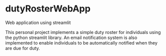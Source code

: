 # dutyRosterWebApp
Web application using streamlit

This personal project implements a simple duty roster for individuals using the python streamlit library. An email notification system is also implemented to enable individuals to be automatically notified when they are due for duty.
